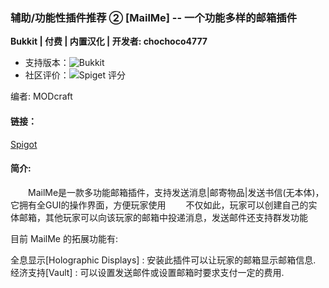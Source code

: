 ### 辅助/功能性插件推荐 ② [MailMe] -- 一个功能多样的邮箱插件

**Bukkit | 付费 | 内置汉化 | 开发者: chochoco4777**

* 支持版本：![Bukkit](https://img.shields.io/spiget/tested-versions/76442?label=Bukkit)
* 社区评价：![Spiget 评分](https://img.shields.io/spiget/rating/76442?label=Spigot%20%E8%AF%84%E5%88%86&style=flat-square)

编者: MODcraft

#### 链接：

[Spigot](https://www.spigotmc.org/resources/76442/)

#### 简介:
&emsp;&emsp;MailMe是一款多功能邮箱插件，支持发送消息|邮寄物品|发送书信(无本体)，它拥有全GUI的操作界面，方便玩家使用
&emsp;&emsp;不仅如此，玩家可以创建自己的实体邮箱，其他玩家可以向该玩家的邮箱中投递消息，发送邮件还支持群发功能

目前 MailMe 的拓展功能有:

全息显示[Holographic Displays] : 安装此插件可以让玩家的邮箱显示邮箱信息.
经济支持[Vault] : 可以设置发送邮件或设置邮箱时要求支付一定的费用.